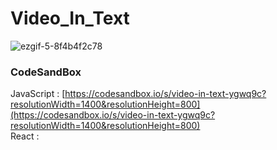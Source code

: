 # Video_In_Text

![ezgif-5-8f4b4f2c78](https://github.com/MontaKr/CSS_Practice/assets/115155803/daaa30d5-a5fb-48a7-b72a-849ec5189a36)

### CodeSandBox

JavaScript : [https://codesandbox.io/s/video-in-text-ygwq9c?resolutionWidth=1400&resolutionHeight=800](https://codesandbox.io/s/video-in-text-ygwq9c?resolutionWidth=1400&resolutionHeight=800) \
React : []()
